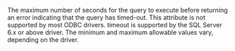 The maximum number of seconds for the query to execute before returning an error
indicating that the query has timed-out. This attribute is not supported by most ODBC drivers.
timeout is supported by the SQL Server 6.x or above driver. The minimum and maximum allowable values
vary, depending on the driver.
